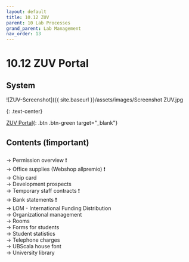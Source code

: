 ```yaml
---
layout: default
title: 10.12 ZUV
parent: 10 Lab Processes
grand_parent: Lab Management
nav_order: 13
---
```


# 10.12 ZUV Portal

## System

![ZUV-Screenshot]({{ site.baseurl }}/assets/images/Screenshot ZUV.jpg

{: .text-center}

[ZUV Portal](https://zuvportal.uni-bamberg.de/){: .btn .btn-green target="_blank"}

## Contents (❗important)

→ Permission overview ❗  
→ Office supplies (Webshop allpremio) ❗  
→ Chip card  
→ Development prospects  
→ Temporary staff contracts ❗  
→ Bank statements ❗  
→ LOM - International Funding Distribution  
→ Organizational management  
→ Rooms  
→ Forms for students  
→ Student statistics  
→ Telephone charges  
→ UBScala house font  
→ University library  
